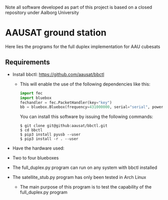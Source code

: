 Note all software developed as part of this project is based on a closed repository under Aalborg University
# AAUSAT ground station
Here lies the programs for the full duplex implementation for AAU cubesats
## Requirements
- Install bbctl: https://github.com/aausat/bbctl
    
    - This will enable the use of the following dependencies like this:
      ```python
      import fec
      import bluebox
      fechandler = fec.PacketHandler(key="key")
      bb = bluebox.Bluebox(frequency=431000000, serial="serial", power=0)
      ```
      You can install this software by issuing the following commands:
      ```console
      $ git clone git@github:aausat/bbctl.git
      $ cd bbctl
      $ pip3 install pyusb --user
      $ pip3 install -r . --user
      ```
- Have the hardware used:
- Two to four blueboxes
- The full_duplex.py program can run on any system with bbctl installed
- The satellite_stub.py program has only been tested in Arch Linux
    -   The main purpose of this program is to test the capability of the full_duplex.py program
